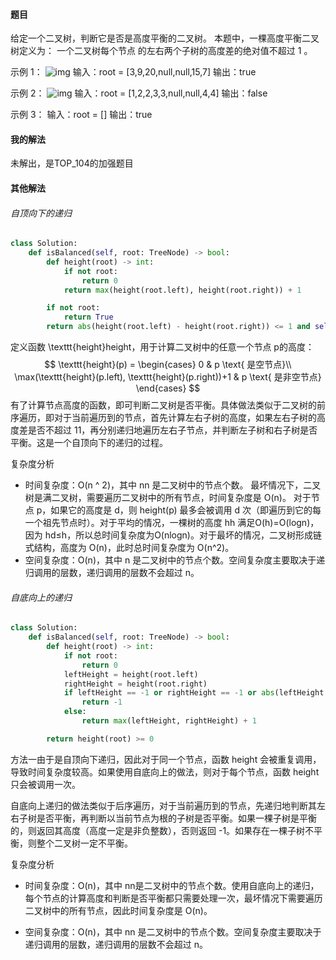 #### 题目

给定一个二叉树，判断它是否是高度平衡的二叉树。
本题中，一棵高度平衡二叉树定义为：
一个二叉树每个节点 的左右两个子树的高度差的绝对值不超过 1 。

示例 1：
![img](https://assets.leetcode.com/uploads/2020/10/06/balance_1.jpg)
输入：root = [3,9,20,null,null,15,7]
输出：true

示例 2：
![img](https://assets.leetcode.com/uploads/2020/10/06/balance_2.jpg)
输入：root = [1,2,2,3,3,null,null,4,4]
输出：false

示例 3：
输入：root = []
输出：true

#### 我的解法

未解出，是TOP_104的加强题目

#### 其他解法

###### 自顶向下的递归

```python
class Solution:
    def isBalanced(self, root: TreeNode) -> bool:
        def height(root) -> int:
            if not root:
                return 0
            return max(height(root.left), height(root.right)) + 1

        if not root:
            return True
        return abs(height(root.left) - height(root.right)) <= 1 and self.isBalanced(root.left) and self.isBalanced(root.right)
```

定义函数 \texttt{height}height，用于计算二叉树中的任意一个节点 p的高度：
$$
\texttt{height}(p) = \begin{cases} 0 & p \text{ 是空节点}\\ \max(\texttt{height}(p.left), \texttt{height}(p.right))+1 & p \text{ 是非空节点} \end{cases}
$$
有了计算节点高度的函数，即可判断二叉树是否平衡。具体做法类似于二叉树的前序遍历，即对于当前遍历到的节点，首先计算左右子树的高度，如果左右子树的高度差是否不超过 11，再分别递归地遍历左右子节点，并判断左子树和右子树是否平衡。这是一个自顶向下的递归的过程。

复杂度分析

- 时间复杂度：O(n ^ 2)，其中 nn 是二叉树中的节点个数。
  最坏情况下，二叉树是满二叉树，需要遍历二叉树中的所有节点，时间复杂度是 O(n)。
  对于节点 p，如果它的高度是 d，则 height(p) 最多会被调用 d 次（即遍历到它的每一个祖先节点时）。对于平均的情况，一棵树的高度 hh 满足O(h)=O(logn)，因为 hd≤h，所以总时间复杂度为O(nlogn)。对于最坏的情况，二叉树形成链式结构，高度为 O(n)，此时总时间复杂度为 O(n^2)。
- 空间复杂度：O(n)，其中 n 是二叉树中的节点个数。空间复杂度主要取决于递归调用的层数，递归调用的层数不会超过 n。


###### 自底向上的递归

```python
class Solution:
    def isBalanced(self, root: TreeNode) -> bool:
        def height(root) -> int:
            if not root:
                return 0
            leftHeight = height(root.left)
            rightHeight = height(root.right)
            if leftHeight == -1 or rightHeight == -1 or abs(leftHeight - rightHeight) > 1:
                return -1
            else:
                return max(leftHeight, rightHeight) + 1

        return height(root) >= 0
```

方法一由于是自顶向下递归，因此对于同一个节点，函数 height 会被重复调用，导致时间复杂度较高。如果使用自底向上的做法，则对于每个节点，函数 height 只会被调用一次。

自底向上递归的做法类似于后序遍历，对于当前遍历到的节点，先递归地判断其左右子树是否平衡，再判断以当前节点为根的子树是否平衡。如果一棵子树是平衡的，则返回其高度（高度一定是非负整数），否则返回 -1。如果存在一棵子树不平衡，则整个二叉树一定不平衡。

复杂度分析

- 时间复杂度：O(n)，其中 nn是二叉树中的节点个数。使用自底向上的递归，每个节点的计算高度和判断是否平衡都只需要处理一次，最坏情况下需要遍历二叉树中的所有节点，因此时间复杂度是 O(n)。

- 空间复杂度：O(n)，其中 nn 是二叉树中的节点个数。空间复杂度主要取决于递归调用的层数，递归调用的层数不会超过 n。



